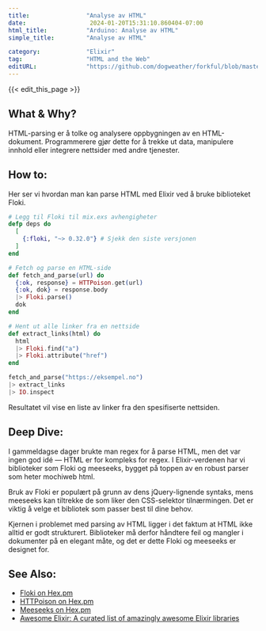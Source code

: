 ```yaml
---
title:                "Analyse av HTML"
date:                  2024-01-20T15:31:10.860404-07:00
html_title:           "Arduino: Analyse av HTML"
simple_title:         "Analyse av HTML"

category:             "Elixir"
tag:                  "HTML and the Web"
editURL:              "https://github.com/dogweather/forkful/blob/master/content/no/elixir/parsing-html.md"
---
```


{{< edit_this_page >}}

## What & Why?
HTML-parsing er å tolke og analysere oppbygningen av en HTML-dokument. Programmerere gjør dette for å trekke ut data, manipulere innhold eller integrere nettsider med andre tjenester.

## How to:
Her ser vi hvordan man kan parse HTML med Elixir ved å bruke biblioteket Floki.

```elixir
# Legg til Floki til mix.exs avhengigheter
defp deps do
  [
    {:floki, "~> 0.32.0"} # Sjekk den siste versjonen
  ]
end

# Fetch og parse en HTML-side
def fetch_and_parse(url) do
  {:ok, response} = HTTPoison.get(url)
  {:ok, dok} = response.body
  |> Floki.parse()
  dok
end

# Hent ut alle linker fra en nettside
def extract_links(html) do
  html
  |> Floki.find("a")
  |> Floki.attribute("href")
end

fetch_and_parse("https://eksempel.no")
|> extract_links
|> IO.inspect
```

Resultatet vil vise en liste av linker fra den spesifiserte nettsiden.

## Deep Dive:
I gammeldagse dager brukte man regex for å parse HTML, men det var ingen god idé — HTML er for kompleks for regex. I Elixir-verdenen har vi biblioteker som Floki og meeseeks, bygget på toppen av en robust parser som heter mochiweb html.

Bruk av Floki er populært på grunn av dens jQuery-lignende syntaks, mens meeseeks kan tiltrekke de som liker den CSS-selektor tilnærmingen. Det er viktig å velge et bibliotek som passer best til dine behov.

Kjernen i problemet med parsing av HTML ligger i det faktum at HTML ikke alltid er godt strukturert. Biblioteker må derfor håndtere feil og mangler i dokumenter på en elegant måte, og det er dette Floki og meeseeks er designet for.

## See Also:
- [Floki on Hex.pm](https://hex.pm/packages/floki)
- [HTTPoison on Hex.pm](https://hex.pm/packages/httpoison)
- [Meeseeks on Hex.pm](https://hex.pm/packages/meeseeks)
- [Awesome Elixir: A curated list of amazingly awesome Elixir libraries](https://github.com/h4cc/awesome-elixir)
